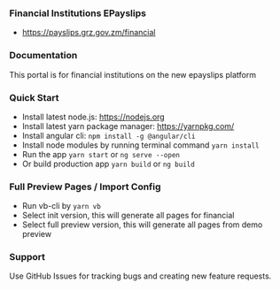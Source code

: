 ### Financial Institutions EPayslips ###
* https://payslips.grz.gov.zm/financial

### Documentation ###
This portal is for financial institutions on the new epayslips platform

### Quick Start ###
* Install latest node.js: https://nodejs.org​
* Install latest yarn package manager: https://yarnpkg.com/​
* Install angular cli: `npm install -g @angular/cli`
* Install node modules by running terminal command `yarn install`
* Run the app `yarn start` or `ng serve --open`
* Or build production app `yarn build` or `ng build`

### Full Preview Pages / Import Config ###
* Run vb-cli by `yarn vb`
* Select init version, this will generate all pages for financial
* Select full preview version, this will generate all pages from demo preview

### Support ###
Use GitHub Issues for tracking bugs and creating new feature requests.
